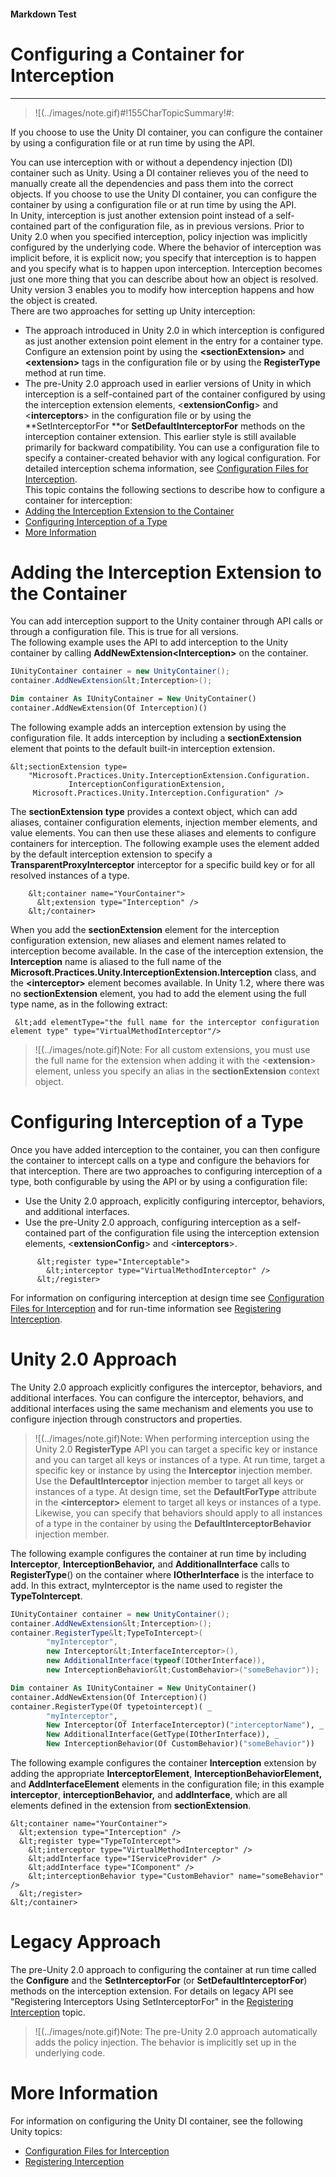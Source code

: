﻿---
Source File Name: 75-Interception.docx
AssetID: 6a974ef0-4f5e-407f-b196-b126a08f9205
Title: Configuring a Container for Interception
Order In ToC: 2\3
Output Filename: 2\3_Configuring a Container for Interception.markdown
---

#### Markdown Test ####
# Configuring a Container for Interception #
----------


> ![(../images/note.gif)#!155CharTopicSummary!#:
> 
If you choose to use the Unity DI container, you can configure the container by using a configuration file or at run time by using the API.

You can use interception with or without a dependency injection (DI) container such as Unity. Using a DI container relieves you of the need to manually create all the dependencies and pass them into the correct objects. If you choose to use the Unity DI container, you can configure the container by using a configuration file or at run time by using the API.   
In Unity, interception is just another extension point instead of a self-contained part of the configuration file, as in previous versions. Prior to Unity 2.0 when you specified interception, policy injection was implicitly configured by the underlying code. Where the behavior of interception was implicit before, it is explicit now; you specify that interception is to happen and you specify what is to happen upon interception. Interception becomes just one more thing that you can describe about how an object is resolved. Unity version 3 enables you to modify how interception happens and how the object is created.  
There are two approaches for setting up Unity interception:  
+ The approach introduced in Unity 2.0 in which interception is configured as just another extension point element in the entry for a container type. Configure an extension point by using the **&lt;sectionExtension>** and **&lt;extension>** tags in the configuration file or by using the **RegisterType** method at run time. 
+ The pre-Unity 2.0 approach used in earlier versions of Unity in which interception is a self-contained part of the container configured by using the interception extension elements, &lt;**extensionConfig**> and &lt;**interceptors**> in the configuration file or by using the **SetInterceptorFor **or **SetDefaultInterceptorFor** methods on the interception container extension. This earlier style is still available primarily for backward compatibility.
You can use a configuration file to specify a container-created behavior with any logical configuration. For detailed interception schema information, see [Configuration Files for Interception](test-markdown_af2f3726-4a3e-4e31-8f97-ebca0db3d907.html).  
This topic contains the following sections to describe how to configure a container for interception:  
+ <a href="#interception_config_ext" xmlns:dt="uuid:C2F41010-65B3-11d1-A29F-00AA00C14882" xmlns:xlink="http://www.w3.org/1999/xlink" xmlns:MSHelp="http://msdn.microsoft.com/mshelp">Adding the Interception Extension to the Container</a>
+ <a href="#interception_config_type" xmlns:dt="uuid:C2F41010-65B3-11d1-A29F-00AA00C14882" xmlns:xlink="http://www.w3.org/1999/xlink" xmlns:MSHelp="http://msdn.microsoft.com/mshelp">Configuring Interception of a Type</a>
+ <a href="#interception_config_moreinfo" xmlns:dt="uuid:C2F41010-65B3-11d1-A29F-00AA00C14882" xmlns:xlink="http://www.w3.org/1999/xlink" xmlns:MSHelp="http://msdn.microsoft.com/mshelp">More Information</a>

# Adding the Interception Extension to the Container #
<a name="interception_config_ext" href="#" xmlns:xlink="http://www.w3.org/1999/xlink"><span /></a>You can add interception support to the Unity container through API calls or through a configuration file. This is true for all versions.   
The following example uses the API to add interception to the Unity container by calling **AddNewExtension&lt;Interception>** on the container.  

```csharp
IUnityContainer container = new UnityContainer();
container.AddNewExtension&lt;Interception>();
```


```vb
Dim container As IUnityContainer = New UnityContainer()
container.AddNewExtension(Of Interception)()
```

The following example adds an interception extension by using the configuration file. It adds interception by including a **sectionExtension** element that points to the default built-in interception extension.  

```other
&lt;sectionExtension type=
    "Microsoft.Practices.Unity.InterceptionExtension.Configuration.
             InterceptionConfigurationExtension,
     Microsoft.Practices.Unity.Interception.Configuration" />
```

The **sectionExtension** **type** provides a context object, which can add aliases, container configuration elements, injection member elements, and value elements. You can then use these aliases and elements to configure containers for interception. The following example uses the element added by the default interception extension to specify a **TransparentProxyInterceptor** interceptor for a specific build key or for all resolved instances of a type.  

```other
    &lt;container name="YourContainer">
      &lt;extension type="Interception" />
    &lt;/container>
```

When you add the **sectionExtension** element for the interception configuration extension, new aliases and element names related to interception become available. In the case of the interception extension, the **Interception** name is aliased to the full name of the **Microsoft.Practices.Unity.InterceptionExtension.Interception** class, and the **&lt;interceptor>** element becomes available. In Unity 1.2, where there was no **sectionExtension** element, you had to add the element using the full type name, as in the following extract:  

```other
 &lt;add elementType="the full name for the interceptor configuration element type" type="VirtualMethodInterceptor"/>
```


> ![(../images/note.gif)Note:
> For all custom extensions, you must use the full name for the extension when adding it with the &lt;**extension**> element, unless you specify an alias in the **sectionExtension** context object.


# Configuring Interception of a Type #
<a name="interception_config_type" href="#" xmlns:xlink="http://www.w3.org/1999/xlink"><span /></a>Once you have added interception to the container, you can then configure the container to intercept calls on a type and configure the behaviors for that interception. There are two approaches to configuring interception of a type, both configurable by using the API or by using a configuration file:  
+ Use the Unity 2.0 approach, explicitly configuring interceptor, behaviors, and additional interfaces. 
+ Use the pre-Unity 2.0 approach, configuring interception as a self-contained part of the configuration file using the interception extension elements, &lt;**extensionConfig**> and &lt;**interceptors**>.

```other
      &lt;register type="Interceptable">
        &lt;interceptor type="VirtualMethodInterceptor" />
      &lt;/register>    
```

For information on configuring interception at design time see [Configuration Files for Interception](test-markdown_af2f3726-4a3e-4e31-8f97-ebca0db3d907.html) and for run-time information see [Registering Interception](test-markdown_53570dcb-4520-4e42-b64d-84c9222841c0.html).  


# Unity 2.0 Approach #
The Unity 2.0 approach explicitly configures the interceptor, behaviors, and additional interfaces. You can configure the interceptor, behaviors, and additional interfaces using the same mechanism and elements you use to configure injection through constructors and properties.  

> ![(../images/note.gif)Note:
> When performing interception using the Unity 2.0 **RegisterType** API you can target a specific key or instance and you can target all keys or instances of a type. 
At run time, target a specific key or instance by using the **Interceptor** injection member. Use the **DefaultInterceptor** injection member to target all keys or instances of a type.
At design time, set the **DefaultForType** attribute in the **&lt;interceptor>** element to target all keys or instances of a type. 
Likewise, you can specify that behaviors should apply to all instances of a type in the container by using the **DefaultInterceptorBehavior** injection member. 

<a name="_Registering_Interceptors_Using" href="#" xmlns:xlink="http://www.w3.org/1999/xlink"><span /></a>The following example configures the container at run time by including **Interceptor**, **InterceptionBehavior,** and **AdditionalInterface** calls to **RegisterType**() on the container where **IOtherInterface** is the interface to add. In this extract, myInterceptor is the name used to register the **TypeToIntercept**.   

```csharp
IUnityContainer container = new UnityContainer();
container.AddNewExtension&lt;Interception>();
container.RegisterType&lt;TypeToIntercept>(
        "myInterceptor",
        new Interceptor&lt;InterfaceInterceptor>(),
        new AdditionalInterface(typeof(IOtherInterface)),
        new InterceptionBehavior&lt;CustomBehavior>("someBehavior"));
```


```vb
Dim container As IUnityContainer = New UnityContainer()
container.AddNewExtension(Of Interception)()
container.RegisterType(Of typetointercept)( _
        "myInterceptor", _
        New Interceptor(Of InterfaceInterceptor)("interceptorName"), _
        New AdditionalInterface(GetType(IOtherInterface)), _
        New InterceptionBehavior(Of CustomBehavior)("someBehavior"))
```

The following example configures the container **Interception** extension by adding the appropriate **InterceptorElement**, **InterceptionBehaviorElement,** and **AddInterfaceElement** elements in the configuration file; in this example **interceptor**, **interceptionBehavior,** and **addInterface**, which are all elements defined in the extension from **sectionExtension**.   

```other
&lt;container name="YourContainer">
  &lt;extension type="Interception" />
  &lt;register type="TypeToIntercept">
    &lt;interceptor type="VirtualMethodInterceptor" />
    &lt;addInterface type="IServiceProvider" />
    &lt;addInterface type="IComponent" />
    &lt;interceptionBehavior type="CustomBehavior" name="someBehavior" />
  &lt;/register>
&lt;/container>
```



# Legacy Approach #
The pre-Unity 2.0 approach to configuring the container at run time called the **Configure** and the **SetInterceptorFor** (or **SetDefaultInterceptorFor**) methods on the interception extension. For details on legacy API see "Registering Interceptors Using SetInterceptorFor" in the [Registering Interception](test-markdown_53570dcb-4520-4e42-b64d-84c9222841c0.html) topic.  

> ![(../images/note.gif)Note:
> The pre-Unity 2.0 approach automatically adds the policy injection. The behavior is implicitly set up in the underlying code. 


# More Information #
<a name="interception_config_moreinfo" href="#" xmlns:xlink="http://www.w3.org/1999/xlink"><span /></a>For information on configuring the Unity DI container, see the following Unity topics:  
+ [Configuration Files for Interception](test-markdown_af2f3726-4a3e-4e31-8f97-ebca0db3d907.html)
+ [Registering Interception](test-markdown_53570dcb-4520-4e42-b64d-84c9222841c0.html)


